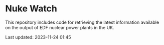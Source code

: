 # Nuke Watch

This repository includes code for retrieving the latest information available on the output of EDF nuclear power plants in the UK.

Last updated: 2023-11-24 01:45